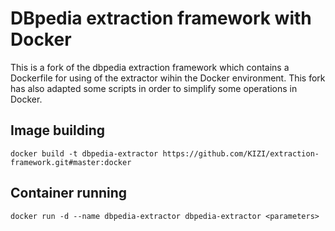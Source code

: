 # DBpedia extraction framework with Docker

This is a fork of the dbpedia extraction framework which contains a Dockerfile for using of the extractor wihin the Docker environment. This fork has also adapted some scripts in order to simplify some operations in Docker.

## Image building

```
docker build -t dbpedia-extractor https://github.com/KIZI/extraction-framework.git#master:docker
```

## Container running

```
docker run -d --name dbpedia-extractor dbpedia-extractor <parameters>
```
